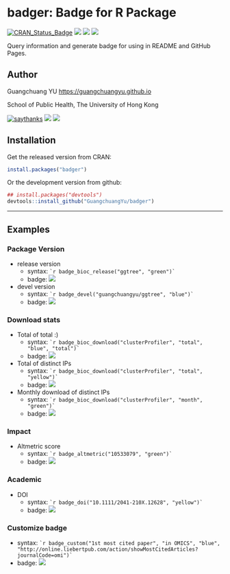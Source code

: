 <!-- README.md is generated from README.Rmd. Please edit that file -->
badger: Badge for R Package
===========================

[![CRAN\_Status\_Badge](http://www.r-pkg.org/badges/version/badger?color=green)](https://cran.r-project.org/package=badger) ![](http://cranlogs.r-pkg.org/badges/grand-total/badger?color=green) ![](http://cranlogs.r-pkg.org/badges/badger?color=green) ![](http://cranlogs.r-pkg.org/badges/last-week/badger?color=green)

Query information and generate badge for using in README and GitHub Pages.

Author
------

Guangchuang YU <https://guangchuangyu.github.io>

School of Public Health, The University of Hong Kong

[![saythanks](https://img.shields.io/badge/say-thanks-ff69b4.svg)](https://saythanks.io/to/GuangchuangYu) [![](https://img.shields.io/badge/follow%20me%20on-微信-green.svg?style=flat)](https://guangchuangyu.github.io/blog_images/biobabble.jpg) [![](https://img.shields.io/badge/打赏-支付宝/微信-green.svg?style=flat)](https://guangchuangyu.github.io/blog_images/pay_qrcode.png)

Installation
------------

Get the released version from CRAN:

``` r
install.packages("badger")
```

Or the development version from github:

``` r
## install.packages("devtools")
devtools::install_github("GuangchuangYu/badger")
```

------------------------------------------------------------------------

Examples
--------

### Package Version

-   release version
    -   syntax: `` `r badge_bioc_release("ggtree", "green")` ``
    -   badge: [![](https://img.shields.io/badge/release%20version-1.10.5-green.svg?style=flat)](https://bioconductor.org/packages/ggtree)
-   devel version
    -   syntax: `` `r badge_devel("guangchuangyu/ggtree", "blue")` ``
    -   badge: [![](https://img.shields.io/badge/devel%20version-1.11.6-blue.svg?style=flat)](https://github.com/guangchuangyu/ggtree)

### Download stats

-   Total of total :)
    -   syntax: `` `r badge_bioc_download("clusterProfiler", "total", "blue", "total")` ``
    -   badge: [![](https://img.shields.io/badge/download-124972/total-blue.svg?style=flat)](https://bioconductor.org/packages/stats/bioc/clusterProfiler)
-   Total of distinct IPs
    -   syntax: `` `r badge_bioc_download("clusterProfiler", "total", "yellow")` ``
    -   badge: [![](https://img.shields.io/badge/download-64306/total-yellow.svg?style=flat)](https://bioconductor.org/packages/stats/bioc/clusterProfiler)
-   Monthly download of distinct IPs
    -   syntax: `` `r badge_bioc_download("clusterProfiler", "month", "green")` ``
    -   badge: [![](https://img.shields.io/badge/download-2821/month-green.svg?style=flat)](https://bioconductor.org/packages/stats/bioc/clusterProfiler)

### Impact

-   Altmetric score
    -   syntax: `` `r badge_altmetric("10533079", "green")` ``
    -   badge: [![](https://img.shields.io/badge/Altmetric-327-green.svg?style=flat)](https://www.altmetric.com/details/10533079)

### Academic

-   DOI
    -   syntax: `` `r badge_doi("10.1111/2041-210X.12628", "yellow")` ``
    -   badge: [![](https://img.shields.io/badge/doi-10.1111/2041--210X.12628-yellow.svg?style=flat)](https://doi.org/10.1111/2041-210X.12628)

### Customize badge

-   syntax: `` `r badge_custom("1st most cited paper", "in OMICS", "blue",   "http://online.liebertpub.com/action/showMostCitedArticles?journalCode=omi")` ``
-   badge: [![](https://img.shields.io/badge/1st%20most%20cited%20paper-in%20OMICS-blue.svg?style=flat)](http://online.liebertpub.com/action/showMostCitedArticles?journalCode=omi)
